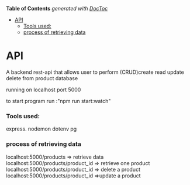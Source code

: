 <!-- START doctoc generated TOC please keep comment here to allow auto update -->
<!-- DON'T EDIT THIS SECTION, INSTEAD RE-RUN doctoc TO UPDATE -->
**Table of Contents**  *generated with [DocToc](https://github.com/thlorenz/doctoc)*

- [API](#api)
    - [Tools used:](#tools-used)
    - [process of retrieving data](#process-of-retrieving-data)

<!-- END doctoc generated TOC please keep comment here to allow auto update -->

# API
A backend rest-api that allows user to perform (CRUD)create read update delete
from product database

running on localhost port 5000

to start program run :"npm run start:watch"

### Tools used:
express.
nodemon
dotenv
pg

### process of retrieving data
localhost:5000/products => retrieve data
localhost:5000/products/product_id => retrieve one product
localhost:5000/products/product_id => delete a product
localhost:5000/products/product_id =>update a product


